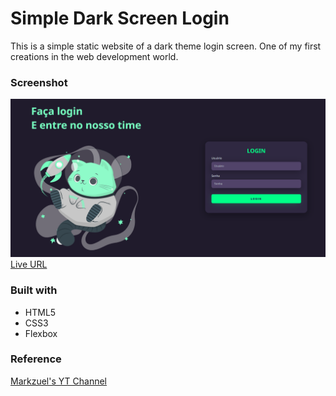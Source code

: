 # Simple Dark Screen Login

This is a simple static website of a dark theme login screen. One of my first creations in the web development world.

### Screenshot
![screenshot](./assets/screenshot.png)
[Live URL](https://roaring-semolina-1f4a14.netlify.app/)

### Built with
- HTML5
- CSS3
- Flexbox

### Reference
[Markzuel's YT Channel](https://www.youtube.com/@Markzuel/)